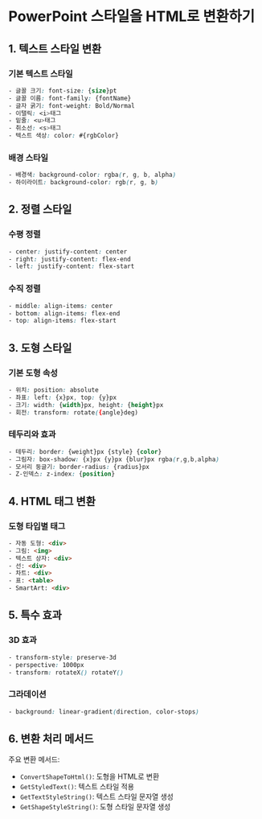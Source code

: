 # PowerPoint 스타일을 HTML로 변환하기

## 1. 텍스트 스타일 변환

### 기본 텍스트 스타일
```css
- 글꼴 크기: font-size: {size}pt
- 글꼴 이름: font-family: {fontName}
- 글자 굵기: font-weight: Bold/Normal
- 이탤릭: <i>태그
- 밑줄: <u>태그
- 취소선: <s>태그
- 텍스트 색상: color: #{rgbColor}
```

### 배경 스타일
```css
- 배경색: background-color: rgba(r, g, b, alpha)
- 하이라이트: background-color: rgb(r, g, b)
```

## 2. 정렬 스타일

### 수평 정렬
```css
- center: justify-content: center
- right: justify-content: flex-end
- left: justify-content: flex-start
```

### 수직 정렬
```css
- middle: align-items: center
- bottom: align-items: flex-end
- top: align-items: flex-start
```

## 3. 도형 스타일

### 기본 도형 속성
```css
- 위치: position: absolute
- 좌표: left: {x}px, top: {y}px
- 크기: width: {width}px, height: {height}px
- 회전: transform: rotate({angle}deg)
```

### 테두리와 효과
```css
- 테두리: border: {weight}px {style} {color}
- 그림자: box-shadow: {x}px {y}px {blur}px rgba(r,g,b,alpha)
- 모서리 둥글기: border-radius: {radius}px
- Z-인덱스: z-index: {position}
```

## 4. HTML 태그 변환

### 도형 타입별 태그
```html
- 자동 도형: <div>
- 그림: <img>
- 텍스트 상자: <div>
- 선: <div>
- 차트: <div>
- 표: <table>
- SmartArt: <div>
```

## 5. 특수 효과

### 3D 효과
```css
- transform-style: preserve-3d
- perspective: 1000px
- transform: rotateX() rotateY()
```

### 그라데이션
```css
- background: linear-gradient(direction, color-stops)
```

## 6. 변환 처리 메서드

주요 변환 메서드:
- `ConvertShapeToHtml()`: 도형을 HTML로 변환
- `GetStyledText()`: 텍스트 스타일 적용
- `GetTextStyleString()`: 텍스트 스타일 문자열 생성
- `GetShapeStyleString()`: 도형 스타일 문자열 생성 